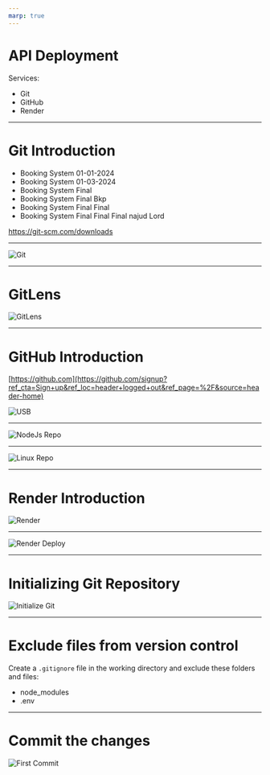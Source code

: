 ```yaml
---
marp: true
---
```



# API Deployment


Services:
- Git
- GitHub
- Render
---

# Git Introduction

- Booking System 01-01-2024
- Booking System 01-03-2024
- Booking System Final
- Booking System Final Bkp
- Booking System Final Final
- Booking System Final Final Final najud Lord


https://git-scm.com/downloads

---
![Git](https://www.nobledesktop.com/image/blog/git-branches-merge.png)


---

# GitLens


![GitLens](./Assets/Gitlens.png)

---

# GitHub Introduction

[https://github.com](https://github.com/signup?ref_cta=Sign+up&ref_loc=header+logged+out&ref_page=%2F&source=header-home)

![USB](./Assets/USB-sticks.jpg)


---

![NodeJs Repo](./Assets//github%20nodejs.png)

---

![Linux Repo](./Assets/linux.png)

---

# Render Introduction

![Render](./Assets/sharing%20laptop%202.png)

---

![Render Deploy](./Assets/render%20deploy%20sample.png)

---

# Initializing Git Repository

![Initialize Git](./Assets/init%20repository.png)

---

# Exclude files from version control

Create a `.gitignore` file in the working directory and exclude these folders and files:

- node_modules
- .env

---

# Commit the changes

![First Commit](./Assets/first%20commit.png)